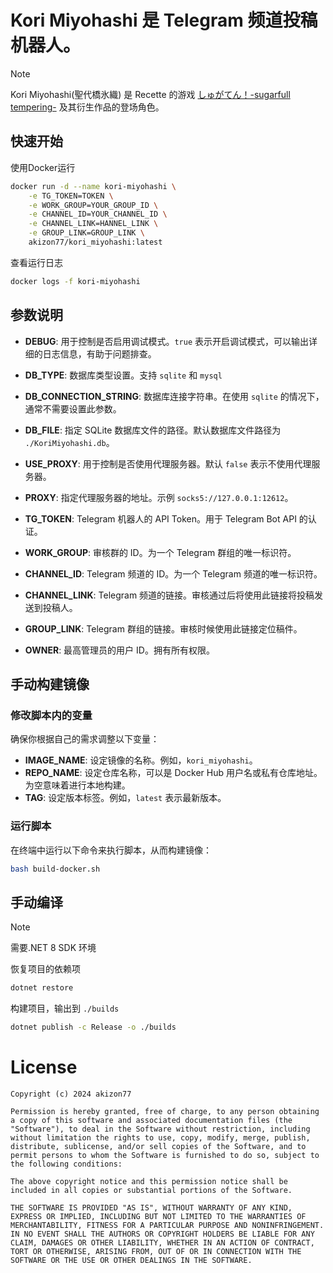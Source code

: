 # Kori Miyohashi 是 Telegram 频道投稿机器人。

> [!NOTE]  
> Kori Miyohashi(聖代橋氷織) 是 Recette 的游戏 [しゅがてん！-sugarfull tempering-](https://store.steampowered.com/app/2374590/Sugar_Sweet_Temptation/?l=schinese)  及其衍生作品的登场角色。

## 快速开始

使用Docker运行

```bash
docker run -d --name kori-miyohashi \
    -e TG_TOKEN=TOKEN \
    -e WORK_GROUP=YOUR_GROUP_ID \
    -e CHANNEL_ID=YOUR_CHANNEL_ID \
    -e CHANNEL_LINK=HANNEL_LINK \
    -e GROUP_LINK=GROUP_LINK \
    akizon77/kori_miyohashi:latest
```

查看运行日志

```bash
docker logs -f kori-miyohashi
```

## 参数说明

- **DEBUG**: 用于控制是否启用调试模式。`true` 表示开启调试模式，可以输出详细的日志信息，有助于问题排查。

- **DB_TYPE**: 数据库类型设置。支持 `sqlite` 和 `mysql`

- **DB_CONNECTION_STRING**: 数据库连接字符串。在使用 `sqlite` 的情况下，通常不需要设置此参数。

- **DB_FILE**: 指定 SQLite 数据库文件的路径。默认数据库文件路径为 `./KoriMiyohashi.db`。

- **USE_PROXY**: 用于控制是否使用代理服务器。默认 `false` 表示不使用代理服务器。

- **PROXY**: 指定代理服务器的地址。示例 `socks5://127.0.0.1:12612`。

- **TG_TOKEN**: Telegram 机器人的 API Token。用于 Telegram Bot API 的认证。

- **WORK_GROUP**: 审核群的 ID。为一个 Telegram 群组的唯一标识符。

- **CHANNEL_ID**: Telegram 频道的 ID。为一个 Telegram 频道的唯一标识符。

- **CHANNEL_LINK**: Telegram 频道的链接。审核通过后将使用此链接将投稿发送到投稿人。

- **GROUP_LINK**: Telegram 群组的链接。审核时候使用此链接定位稿件。

- **OWNER**: 最高管理员的用户 ID。拥有所有权限。

## 手动构建镜像
### 修改脚本内的变量

确保你根据自己的需求调整以下变量：

- **IMAGE_NAME**: 设定镜像的名称。例如，`kori_miyohashi`。
- **REPO_NAME**: 设定仓库名称，可以是 Docker Hub 用户名或私有仓库地址。为空意味着进行本地构建。
- **TAG**: 设定版本标签。例如，`latest` 表示最新版本。

### 运行脚本

在终端中运行以下命令来执行脚本，从而构建镜像：

```bash
bash build-docker.sh
```

## 手动编译
> [!NOTE]  
> 需要.NET 8 SDK 环境

恢复项目的依赖项
```bash
dotnet restore
```

构建项目，输出到 `./builds`

```bash
dotnet publish -c Release -o ./builds
```

# License

```
Copyright (c) 2024 akizon77

Permission is hereby granted, free of charge, to any person obtaining a copy of this software and associated documentation files (the "Software"), to deal in the Software without restriction, including without limitation the rights to use, copy, modify, merge, publish, distribute, sublicense, and/or sell copies of the Software, and to permit persons to whom the Software is furnished to do so, subject to the following conditions:

The above copyright notice and this permission notice shall be included in all copies or substantial portions of the Software.

THE SOFTWARE IS PROVIDED "AS IS", WITHOUT WARRANTY OF ANY KIND, EXPRESS OR IMPLIED, INCLUDING BUT NOT LIMITED TO THE WARRANTIES OF MERCHANTABILITY, FITNESS FOR A PARTICULAR PURPOSE AND NONINFRINGEMENT. IN NO EVENT SHALL THE AUTHORS OR COPYRIGHT HOLDERS BE LIABLE FOR ANY CLAIM, DAMAGES OR OTHER LIABILITY, WHETHER IN AN ACTION OF CONTRACT, TORT OR OTHERWISE, ARISING FROM, OUT OF OR IN CONNECTION WITH THE SOFTWARE OR THE USE OR OTHER DEALINGS IN THE SOFTWARE.
```



